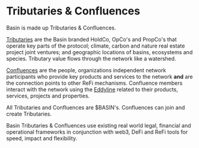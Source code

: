 # Tributaries & Confluences

Basin is made up Tributaries & Confluences.

[Tributaries](tributaries.md) are the Basin branded HoldCo, OpCo's and PropCo's that operate key parts of the protocol;  climate, carbon and nature real estate project joint ventures; and geographic locations of basins, ecosystems and species.  Tributary value flows through the network like a watershed.

[Confluences](confluences.md) are the people, organizations independent network participants who provide key products and services to the network **and** are the connection points to other ReFi mechanisms.  Confluence members interact with the network using the [Eddyline](../) related to their products, services, projects and properties.

All Tributaries and Confluences are $BASIN's.  Confluences can join and create Tributaries.&#x20;

Basin Tributaries & Confluences use existing real world legal, financial and operational frameworks in conjunction with web3, DeFi and ReFi tools for speed, impact and flexibility.
